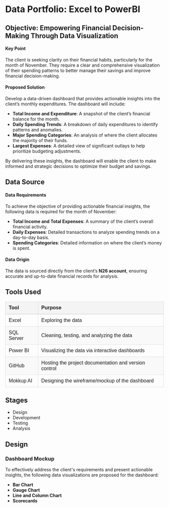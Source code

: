 # Data Portfolio: Excel to PowerBI

## Objective: Empowering Financial Decision-Making Through Data Visualization  

#### Key Point  
The client is seeking clarity on their financial habits, particularly for the month of November. They require a clear and comprehensive visualization of their spending patterns to better manage their savings and improve financial decision-making.  

#### Proposed Solution  
Develop a data-driven dashboard that provides actionable insights into the client’s monthly expenditures. The dashboard will include:  

- **Total Income and Expenditure**: A snapshot of the client’s financial balance for the month.  
- **Daily Spending Trends**: A breakdown of daily expenditures to identify patterns and anomalies.  
- **Major Spending Categories**: An analysis of where the client allocates the majority of their funds.  
- **Largest Expenses**: A detailed view of significant outlays to help prioritize budgeting adjustments.  

By delivering these insights, the dashboard will enable the client to make informed and strategic decisions to optimize their budget and savings.

## Data Source  

#### Data Requirements  
To achieve the objective of providing actionable financial insights, the following data is required for the month of November:  
- **Total Income and Total Expenses**: A summary of the client’s overall financial activity.  
- **Daily Expenses**: Detailed transactions to analyze spending trends on a day-to-day basis.  
- **Spending Categories**: Detailed information on where the client’s money is spent.

#### Data Origin  
The data is sourced directly from the client’s **N26 account**, ensuring accurate and up-to-date financial records for analysis. 


## Tools Used


<table style="width:100%; border-collapse: collapse; text-align: left; font-family: Arial, sans-serif;">
  <thead>
    <tr style="background-color: #f4f4f4; border-bottom: 2px solid #ddd;">
      <th style="padding: 10px; border: 1px solid #ddd;">Tool</th>
      <th style="padding: 10px; border: 1px solid #ddd;">Purpose</th>
    </tr>
  </thead>
  <tbody>
    <tr>
      <td style="padding: 10px; border: 1px solid #ddd;">Excel</td>
      <td style="padding: 10px; border: 1px solid #ddd;">Exploring the data</td>
    </tr>
    <tr style="background-color: #f9f9f9;">
      <td style="padding: 10px; border: 1px solid #ddd;">SQL Server</td>
      <td style="padding: 10px; border: 1px solid #ddd;">Cleaning, testing, and analyzing the data</td>
    </tr>
    <tr>
      <td style="padding: 10px; border: 1px solid #ddd;">Power BI</td>
      <td style="padding: 10px; border: 1px solid #ddd;">Visualizing the data via interactive dashboards</td>
    </tr>
    <tr style="background-color: #f9f9f9;">
      <td style="padding: 10px; border: 1px solid #ddd;">GitHub</td>
      <td style="padding: 10px; border: 1px solid #ddd;">Hosting the project documentation and version control</td>
    </tr>
    <tr>
      <td style="padding: 10px; border: 1px solid #ddd;">Mokkup AI</td>
      <td style="padding: 10px; border: 1px solid #ddd;">Designing the wireframe/mockup of the dashboard</td>
    </tr>
  </tbody>
</table>

## Stages
- Design
- Development
- Testing
- Analysis

## Design

### Dashboard Mockup  

To effectively address the client's requirements and present actionable insights, the following data visualizations are proposed for the dashboard:  

- **Bar Chart**
- **Gauge Chart**
- **Line and Column Chart**
- **Scorecards**



